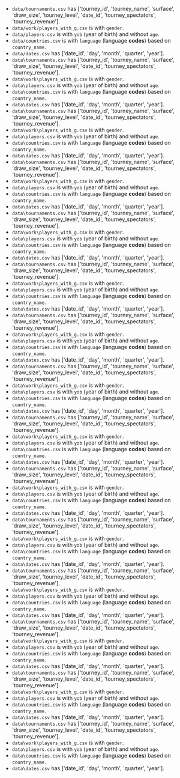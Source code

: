 - `data/tournaments.csv` has ['tourney_id', 'tourney_name', 'surface', 'draw_size', 'tourney_level', 'date_id', 'tourney_spectators', 'tourney_revenue'].
- `data/work/players_with_g.csv` is with `gender`.
- `data/players.csv` is with `yob` (year of birth) and without `age`.
- `data/countries.csv` is with `language` (language **codes**) based on `country_name`.
- `data/dates.csv` has ['date_id', 'day', 'month', 'quarter', 'year'].
- `data\tournaments.csv` has ['tourney_id', 'tourney_name', 'surface', 'draw_size', 'tourney_level', 'date_id', 'tourney_spectators', 'tourney_revenue'].
- `data\work\players_with_g.csv` is with `gender`.
- `data\players.csv` is with `yob` (year of birth) and without `age`.
- `data\countries.csv` is with `language` (language **codes**) based on `country_name`.
- `data\dates.csv` has ['date_id', 'day', 'month', 'quarter', 'year'].
- `data\tournaments.csv` has ['tourney_id', 'tourney_name', 'surface', 'draw_size', 'tourney_level', 'date_id', 'tourney_spectators', 'tourney_revenue'].
- `data\work\players_with_g.csv` is with `gender`.
- `data\players.csv` is with `yob` (year of birth) and without `age`.
- `data\countries.csv` is with `language` (language **codes**) based on `country_name`.
- `data\dates.csv` has ['date_id', 'day', 'month', 'quarter', 'year'].
- `data\tournaments.csv` has ['tourney_id', 'tourney_name', 'surface', 'draw_size', 'tourney_level', 'date_id', 'tourney_spectators', 'tourney_revenue'].
- `data\work\players_with_g.csv` is with `gender`.
- `data\players.csv` is with `yob` (year of birth) and without `age`.
- `data\countries.csv` is with `language` (language **codes**) based on `country_name`.
- `data\dates.csv` has ['date_id', 'day', 'month', 'quarter', 'year'].
- `data\tournaments.csv` has ['tourney_id', 'tourney_name', 'surface', 'draw_size', 'tourney_level', 'date_id', 'tourney_spectators', 'tourney_revenue'].
- `data\work\players_with_g.csv` is with `gender`.
- `data\players.csv` is with `yob` (year of birth) and without `age`.
- `data\countries.csv` is with `language` (language **codes**) based on `country_name`.
- `data\dates.csv` has ['date_id', 'day', 'month', 'quarter', 'year'].
- `data\tournaments.csv` has ['tourney_id', 'tourney_name', 'surface', 'draw_size', 'tourney_level', 'date_id', 'tourney_spectators', 'tourney_revenue'].
- `data\work\players_with_g.csv` is with `gender`.
- `data\players.csv` is with `yob` (year of birth) and without `age`.
- `data\countries.csv` is with `language` (language **codes**) based on `country_name`.
- `data\dates.csv` has ['date_id', 'day', 'month', 'quarter', 'year'].
- `data\tournaments.csv` has ['tourney_id', 'tourney_name', 'surface', 'draw_size', 'tourney_level', 'date_id', 'tourney_spectators', 'tourney_revenue'].
- `data\work\players_with_g.csv` is with `gender`.
- `data\players.csv` is with `yob` (year of birth) and without `age`.
- `data\countries.csv` is with `language` (language **codes**) based on `country_name`.
- `data\dates.csv` has ['date_id', 'day', 'month', 'quarter', 'year'].
- `data\tournaments.csv` has ['tourney_id', 'tourney_name', 'surface', 'draw_size', 'tourney_level', 'date_id', 'tourney_spectators', 'tourney_revenue'].
- `data\work\players_with_g.csv` is with `gender`.
- `data\players.csv` is with `yob` (year of birth) and without `age`.
- `data\countries.csv` is with `language` (language **codes**) based on `country_name`.
- `data\dates.csv` has ['date_id', 'day', 'month', 'quarter', 'year'].
- `data\tournaments.csv` has ['tourney_id', 'tourney_name', 'surface', 'draw_size', 'tourney_level', 'date_id', 'tourney_spectators', 'tourney_revenue'].
- `data\work\players_with_g.csv` is with `gender`.
- `data\players.csv` is with `yob` (year of birth) and without `age`.
- `data\countries.csv` is with `language` (language **codes**) based on `country_name`.
- `data\dates.csv` has ['date_id', 'day', 'month', 'quarter', 'year'].
- `data\tournaments.csv` has ['tourney_id', 'tourney_name', 'surface', 'draw_size', 'tourney_level', 'date_id', 'tourney_spectators', 'tourney_revenue'].
- `data\work\players_with_g.csv` is with `gender`.
- `data\players.csv` is with `yob` (year of birth) and without `age`.
- `data\countries.csv` is with `language` (language **codes**) based on `country_name`.
- `data\dates.csv` has ['date_id', 'day', 'month', 'quarter', 'year'].
- `data\tournaments.csv` has ['tourney_id', 'tourney_name', 'surface', 'draw_size', 'tourney_level', 'date_id', 'tourney_spectators', 'tourney_revenue'].
- `data\work\players_with_g.csv` is with `gender`.
- `data\players.csv` is with `yob` (year of birth) and without `age`.
- `data\countries.csv` is with `language` (language **codes**) based on `country_name`.
- `data\dates.csv` has ['date_id', 'day', 'month', 'quarter', 'year'].
- `data\tournaments.csv` has ['tourney_id', 'tourney_name', 'surface', 'draw_size', 'tourney_level', 'date_id', 'tourney_spectators', 'tourney_revenue'].
- `data\work\players_with_g.csv` is with `gender`.
- `data\players.csv` is with `yob` (year of birth) and without `age`.
- `data\countries.csv` is with `language` (language **codes**) based on `country_name`.
- `data\dates.csv` has ['date_id', 'day', 'month', 'quarter', 'year'].
- `data\tournaments.csv` has ['tourney_id', 'tourney_name', 'surface', 'draw_size', 'tourney_level', 'date_id', 'tourney_spectators', 'tourney_revenue'].
- `data\work\players_with_g.csv` is with `gender`.
- `data\players.csv` is with `yob` (year of birth) and without `age`.
- `data\countries.csv` is with `language` (language **codes**) based on `country_name`.
- `data\dates.csv` has ['date_id', 'day', 'month', 'quarter', 'year'].
- `data\tournaments.csv` has ['tourney_id', 'tourney_name', 'surface', 'draw_size', 'tourney_level', 'date_id', 'tourney_spectators', 'tourney_revenue'].
- `data\work\players_with_g.csv` is with `gender`.
- `data\players.csv` is with `yob` (year of birth) and without `age`.
- `data\countries.csv` is with `language` (language **codes**) based on `country_name`.
- `data\dates.csv` has ['date_id', 'day', 'month', 'quarter', 'year'].
- `data\tournaments.csv` has ['tourney_id', 'tourney_name', 'surface', 'draw_size', 'tourney_level', 'date_id', 'tourney_spectators', 'tourney_revenue'].
- `data\work\players_with_g.csv` is with `gender`.
- `data\players.csv` is with `yob` (year of birth) and without `age`.
- `data\countries.csv` is with `language` (language **codes**) based on `country_name`.
- `data\dates.csv` has ['date_id', 'day', 'month', 'quarter', 'year'].
